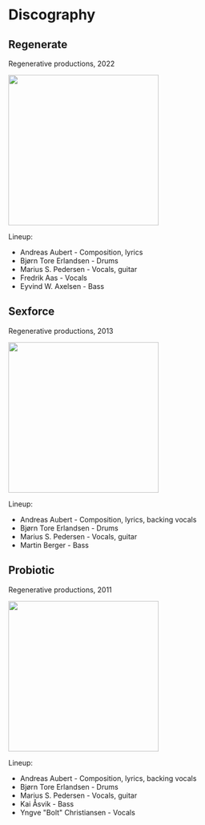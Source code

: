 # Discography

## Regenerate

Regenerative productions, 2022

<a href="/releases/regenerate-small.jpg" target="_blank">
    <img src="/releases/regenerate-small.jpg" width="300" />
</a>

Lineup:
* Andreas Aubert - Composition, lyrics
* Bjørn Tore Erlandsen - Drums
* Marius S. Pedersen - Vocals, guitar
* Fredrik Aas - Vocals
* Eyvind W. Axelsen - Bass

## Sexforce

Regenerative productions, 2013

<a href="/releases/sexforce.jpg" target="_blank">
    <img src="/releases/sexforce.jpg" width="300" />
</a>

Lineup:
* Andreas Aubert - Composition, lyrics, backing vocals
* Bjørn Tore Erlandsen - Drums
* Marius S. Pedersen - Vocals, guitar
* Martin Berger - Bass

## Probiotic

Regenerative productions, 2011

<a href="/releases/probiotic.jpg" target="_blank">
    <img src="/releases/probiotic.jpg" width="300" />
</a>

Lineup:
* Andreas Aubert - Composition, lyrics, backing vocals
* Bjørn Tore Erlandsen - Drums
* Marius S. Pedersen - Vocals, guitar
* Kai Åsvik - Bass
* Yngve "Bolt" Christiansen - Vocals